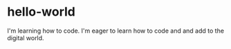 # hello-world
I'm learning how to code.
I'm eager to learn how to code and and add to the digital world.
